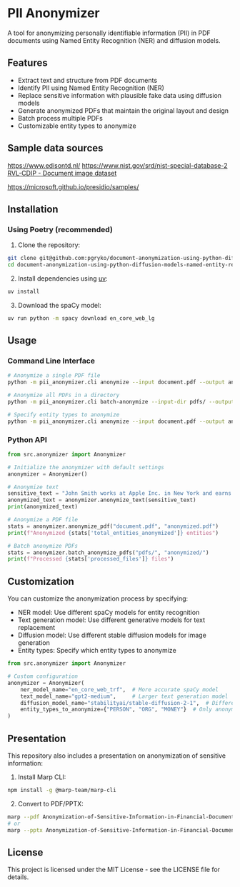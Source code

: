# PII Anonymizer

A tool for anonymizing personally identifiable information (PII) in PDF documents using Named Entity Recognition (NER) and diffusion models.

## Features

- Extract text and structure from PDF documents
- Identify PII using Named Entity Recognition (NER)
- Replace sensitive information with plausible fake data using diffusion models
- Generate anonymized PDFs that maintain the original layout and design
- Batch process multiple PDFs
- Customizable entity types to anonymize

## Sample data sources

https://www.edisontd.nl/
https://www.nist.gov/srd/nist-special-database-2
[RVL-CDIP - Document image dataset](https://paperswithcode.com/dataset/rvl-cdip)

https://microsoft.github.io/presidio/samples/

## Installation

### Using Poetry (recommended)

1. Clone the repository:
```bash
git clone git@github.com:pgryko/document-anonymization-using-python-diffusion-models-named-entity-recognition.git
cd document-anonymization-using-python-diffusion-models-named-entity-recognition.git
```

2. Install dependencies using [uv](https://github.com/astral-sh/uv):
```bash
uv install
```

3. Download the spaCy model:
```bash
uv run python -m spacy download en_core_web_lg
```

## Usage

### Command Line Interface

```bash
# Anonymize a single PDF file
python -m pii_anonymizer.cli anonymize --input document.pdf --output anonymized.pdf

# Anonymize all PDFs in a directory
python -m pii_anonymizer.cli batch-anonymize --input-dir pdfs/ --output-dir anonymized/

# Specify entity types to anonymize
python -m pii_anonymizer.cli anonymize --input document.pdf --output anonymized.pdf --entity-types PERSON,ORG,GPE,MONEY
```

### Python API

```python
from src.anonymizer import Anonymizer

# Initialize the anonymizer with default settings
anonymizer = Anonymizer()

# Anonymize text
sensitive_text = "John Smith works at Apple Inc. in New York and earns $5000 per month."
anonymized_text = anonymizer.anonymize_text(sensitive_text)
print(anonymized_text)

# Anonymize a PDF file
stats = anonymizer.anonymize_pdf("document.pdf", "anonymized.pdf")
print(f"Anonymized {stats['total_entities_anonymized']} entities")

# Batch anonymize PDFs
stats = anonymizer.batch_anonymize_pdfs("pdfs/", "anonymized/")
print(f"Processed {stats['processed_files']} files")
```

## Customization

You can customize the anonymization process by specifying:

- NER model: Use different spaCy models for entity recognition
- Text generation model: Use different generative models for text replacement
- Diffusion model: Use different stable diffusion models for image generation
- Entity types: Specify which entity types to anonymize

```python
from src.anonymizer import Anonymizer

# Custom configuration
anonymizer = Anonymizer(
    ner_model_name="en_core_web_trf",  # More accurate spaCy model
    text_model_name="gpt2-medium",     # Larger text generation model
    diffusion_model_name="stabilityai/stable-diffusion-2-1",  # Different diffusion model
    entity_types_to_anonymize={"PERSON", "ORG", "MONEY"}  # Only anonymize these types
)
```

## Presentation

This repository also includes a presentation on anonymization of sensitive information:

1. Install Marp CLI:
```bash
npm install -g @marp-team/marp-cli
```

2. Convert to PDF/PPTX:
```bash
marp --pdf Anonymization-of-Sensitive-Information-in-Financial-Documents-Using-Python-Diffusion-Models-and-Named-Entity-Recognition.md --allow-local-files 
# or
marp --pptx Anonymization-of-Sensitive-Information-in-Financial-Documents-Using-Python-Diffusion-Models-and-Named-Entity-Recognition.md --allow-local-files 
```

## License

This project is licensed under the MIT License - see the LICENSE file for details.
